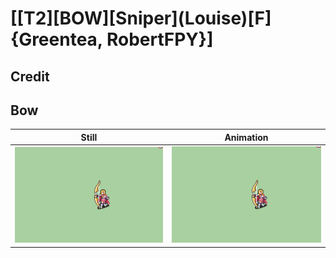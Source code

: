 # [\[T2\]\[BOW\]\[Sniper\]\(Louise\)\[F\]{Greentea, RobertFPY}]

## Credit


	
## Bow

| Still | Animation |
| :---: | :-------: |
| ![Bow still](./Bow_000.png) | ![Bow animation](./Bow.gif) |
